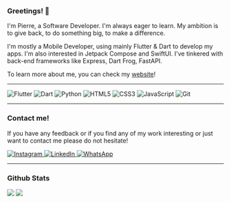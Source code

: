 ### Greetings! :wave:


I'm Pierre, a Software Developer. I'm always eager to learn. My ambition is to give back, to do something big, to make a difference.

I'm mostly a Mobile Developer, using mainly Flutter & Dart to develop my apps. I'm also interested in Jetpack Compose and SwiftUI. I've tinkered with back-end frameworks like Express, Dart Frog, FastAPI.

To learn more about me, you can check my <a href="sabbaghpierre.github.io" target="_blank">website</a>!

---

<p>
<img alt="Flutter" src="https://img.shields.io/badge/Flutter-075B9A?logo=flutter&logoColor=white&style=for-the-badge"/>
<img alt="Dart" src="https://img.shields.io/badge/Dart-04599C?logo=dart&logoColor=white&style=for-the-badge"/>
<img alt="Python" src="https://img.shields.io/badge/Python-3776AB?logo=python&logoColor=white&style=for-the-badge"/>
<img alt="HTML5" src="https://img.shields.io/badge/HTML5-E54D26?logo=html5&logoColor=white&style=for-the-badge"/>
<img alt="CSS3" src="https://img.shields.io/badge/CSS3-379AD5?logo=css3&logoColor=white&style=for-the-badge"/>
<img alt="JavaScript" src="https://img.shields.io/badge/JavaScript-F7DF1E?logo=javascript&logoColor=white&style=for-the-badge"/>
<img alt="Git" src="https://img.shields.io/badge/Git-F05032?logo=git&logoColor=white&style=for-the-badge"/>
</p>

---

### Contact me!

If you have any feedback or if you find any of my work interesting or just want to contact me please do not hesitate!

<p>
  <a href="https://www.instagram.com/sabbaghpierre/">
    <img alt="Instagram" src="https://img.shields.io/badge/Instagram-E4405F?logo=instagram&logoColor=white&style&style=social" />
  </a>
    <a href="https://www.linkedin.com/in/sabbaghpierre/">
    <img alt="LinkedIn" src="https://img.shields.io/badge/LinkedIn-0077B5?logo=LinkedIn&logoColor=white&style&style=social" />
  </a>
  <a href="https://wa.me/96176630992">
    <img alt="WhatsApp" src="https://img.shields.io/badge/WhatsApp-25D366?logo=WhatsApp&logoColor=white&style&style=social" />
  </a>
 </p>
 
 ---
 
 ### Github Stats
 <div>
 <img src="https://github-readme-stats.vercel.app/api/top-langs/?username=sabbaghpierre&layout=default&theme=apprentice&hide_border=true" />
  <img src="https://github-readme-stats.vercel.app/api?username=sabbaghpierre&layout=default&theme=apprentice&hide_border=true" />
<div>
